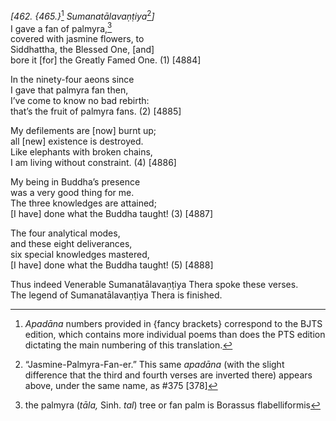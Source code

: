 *\[462. {465.}*[^1] *Sumanatālavaṇṭiya*[^2]*\]*  
I gave a fan of palmyra,[^3]  
covered with jasmine flowers, to  
Siddhattha, the Blessed One, \[and\]  
bore it \[for\] the Greatly Famed One. (1) \[4884\]

In the ninety-four aeons since  
I gave that palmyra fan then,  
I’ve come to know no bad rebirth:  
that’s the fruit of palmyra fans. (2) \[4885\]

My defilements are \[now\] burnt up;  
all \[new\] existence is destroyed.  
Like elephants with broken chains,  
I am living without constraint. (4) \[4886\]

My being in Buddha’s presence  
was a very good thing for me.  
The three knowledges are attained;  
\[I have\] done what the Buddha taught! (3) \[4887\]

The four analytical modes,  
and these eight deliverances,  
six special knowledges mastered,  
\[I have\] done what the Buddha taught! (5) \[4888\]

Thus indeed Venerable Sumanatālavaṇṭiya Thera spoke these verses.  
The legend of Sumanatālavaṇṭiya Thera is finished.

[^1]: *Apadāna* numbers provided in {fancy brackets} correspond to the
    BJTS edition, which contains more individual poems than does the PTS
    edition dictating the main numbering of this translation.

[^2]: “Jasmine-Palmyra-Fan-er.” This same *apadāna* (with the slight
    difference that the third and fourth verses are inverted there)
    appears above, under the same name, as \#375 \[378\]

[^3]: the palmyra (*tāla,* Sinh. *tal*) tree or fan palm is Borassus
    flabelliformis
